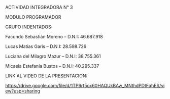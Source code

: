 ACTIVIDAD INTEGRADORA N° 3

MODULO PROGRAMADOR

GRUPO INDENTADOS:

Facundo Sebastián Moreno – D.N.I: 46.687.918

Lucas Matías Garis – D.N.I: 28.598.726

Luciana del Milagro Mazur – D.N.I: 38.755.361

Micaela Estefanía Bustos – D.N.I: 40.295.337


LINK AL VIDEO DE LA PRESENTACION: 

https://drive.google.com/file/d/1TP9rt5ox60HAQUkBAw_MNthdPDtFqhES/view?usp=sharing 
